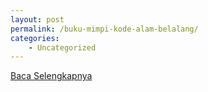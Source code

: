 ```yaml
---
layout: post
permalink: /buku-mimpi-kode-alam-belalang/
categories:
    - Uncategorized
---
```


[Baca Selengkapnya](/07)